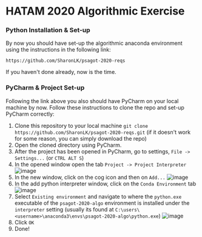 # HATAM 2020 Algorithmic Exercise

### Python Installation & Set-up

By now you should have set-up the algorithmic anaconda environment using the instructions in the following link:

`https://github.com/SharonLK/psagot-2020-reqs`

If you haven't done already, now is the time.

### PyCharm & Project Set-up

Following the link above you also should have PyCharm on your local machine by now. Follow these instructions to clone the repo and set-up PyCharm correctly:

1. Clone this repository to your local machine `git clone https://github.com/SharonLK/psagot-2020-reqs.git` (if it doesn't work for some reason, you can simply download the repo)
2. Open the cloned directory using PyCharm.
3. After the project has been opened in PyCharm, go to settings, `File -> Settings...` (or `CTRL ALT S`)
4. In the opened window open the tab `Project -> Project Interpreter`
![image](https://user-images.githubusercontent.com/38311688/89771781-8de4eb80-db09-11ea-8ae7-63bd25c5ec88.png)
5. In the new window, click on the cog icon and then on `Add...`
![image](https://user-images.githubusercontent.com/38311688/89771886-c1c01100-db09-11ea-92c4-677d96030c97.png)
6. In the add python interpreter window, click on the `Conda Environment` tab
![image](https://user-images.githubusercontent.com/38311688/89771944-d9979500-db09-11ea-814e-79a7429c4a20.png)
7. Select `Existing environment` and navigate to where the `python.exe` executable of the `psagot-2020-algo` environment is installed under the `interpreter` setting (usually its found at `C:\users\<username>\anaconda3\envs\psagot-2020-algo\python.exe`)
![image](https://user-images.githubusercontent.com/38311688/89772048-08157000-db0a-11ea-89c6-321d7b543396.png)
8. Click `OK`
9. Done!
